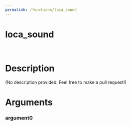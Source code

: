 ```yaml
---
permalink: /functions/loca_sound
---
```

# loca_sound  
&nbsp;  
# Description  
(No description provided. Feel free to make a pull request!) 
&nbsp;  
# Arguments
### argument0

&nbsp;    



